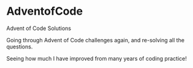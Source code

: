 # AdventofCode
Advent of Code Solutions

Going through Advent of Code challenges again, and re-solving all the questions.

Seeing how much I have improved from many years of coding practice!
